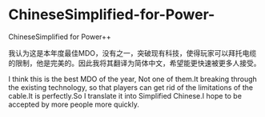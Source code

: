 # ChineseSimplified-for-Power-
ChineseSimplified for Power++

我认为这是本年度最佳MDO，没有之一，突破现有科技，使得玩家可以拜托电缆的限制，他是完美的。因此我将其翻译为简体中文，希望能更快速被更多人接受。

I think this is the best MDO of the year, Not one of them.It breaking through the existing technology, so that players can get rid of the limitations of the cable.It is perfectly.So I translate it into Simplified Chinese.I hope to be accepted by more people more quickly.
